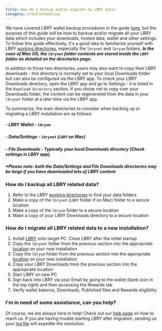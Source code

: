 ```yaml
---
title: How do I backup and/or migrate my LBRY data? 
category: troubleshooting
---
```


We have covered LBRY wallet backup procedures in the guide [here](https://lbry.io/faq/how-to-backup-wallet), but the purpose of this guide will be how to backup and/or migrate all your LBRY data which includes your downloads, hosted data, wallet and other settings. To follow this guide effectively, it's a good idea to familiarize yourself with LBRY [working directories](https://lbry.io/faq/lbry-directories), especially the `lbrynet` and `lbryum` folders. ***In the case of Mac OS, the `lbrynet` folder contents are stored inside the `LBRY` folder as detailed on the directories page.*** 

In addition to those two directories, users may also want to copy their LBRY downloads - this directory is normally set to your local Downloads folder but can also be configured via the LBRY app.  To check your LBRY Downloads directory, open the LBRY app and go to Settings - it is listed in the `Download Directory` section.  If you chose not to copy over your Downloads folder, the content can be regenerated from the data in your `lbrynet` folder at a later time via the LBRY app. 

To summarize, the main directories to consider when backing up or migrating a LBRY installation are as follows:
##### - LBRY Wallet - `lbryum`
##### - Data/Settings - `lbrynet` (`LBRY` on Mac)
##### - File Downloads - Typically your local Downloads directory (Check settings in LBRY app).

##### *\*Please note: both the Data/Settings and File Downloads directories may be large if you have downloaded lots of LBRY content*

### How do I backup all LBRY related data?

1. Refer to the LBRY [working directories](https://lbry.io/faq/lbry-directories) to find your data folders
2. Make a copy of the `lbrynet` (`LBRY` folder if on Mac) folder to a secure location
3. Make a copy of the `lbryum` folder to a secure location
4. Make a copy of your LBRY Downloads directory to a secure location

### How do I migrate all LBRY related data to a new installation? 

1. Install [LBRY](https://lbry.io/get) onto target PC. Close LBRY after the initial startup
2. Copy the `lbrynet` folder from the previous section into the appropriate [location](https://lbry.io/faq/lbry-directories) on your new installation
3. Copy the `lbryum` folder from the previous section into the appropriate [location](https://lbry.io/faq/lbry-directories) on your new installation
4. Copy your LBRY Downloads from the previous section into the appropriate location
5. Start LBRY on new PC
6. Sign back into LBRY via your Email by going to the wallet (bank icon in the top right) and then accessing the Rewards tab
7. Verify wallet balance, Downloads, Published files and Rewards eligibility

### I'm in need of some assistance, can you help?

Of course, we are always here to help! Check out our [help page](https://lbry.io/faq/how-to-report-bugs) on how to reach us.  If you are having trouble starting LBRY after migration, sending us your [log file](https://lbry.io/faq/how-to-find-lbry-log-file) will expedite the resolution. 
